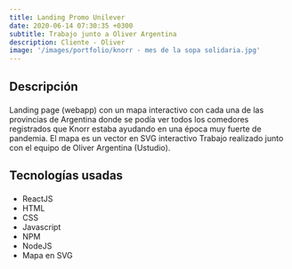 ```yaml
---
title: Landing Promo Unilever
date: 2020-06-14 07:30:35 +0300
subtitle: Trabajo junto a Oliver Argentina
description: Cliente - Oliver
image: '/images/portfolio/knorr - mes de la sopa solidaria.jpg'
---
```


<!-- <div class="gallery-box">
  <div class="gallery">
    <img src="/images/project-5.jpg" alt="Project">
    <img src="/images/project-8.jpg" alt="Project">
    <img src="/images/project-7.jpg" alt="Project">
  </div>
  <em>Projects / <a href="https://unsplash.com/" target="_blank">Unsplash</a></em>
</div> -->

<div class="block-header inner-sm" style="margin-top: 1.5em; margin-bottom: 1.5em">
  <h2 class="block-title line-top">Descripción</h2>
</div>

Landing page (webapp) con un mapa interactivo con cada una de las provincias de Argentina donde se podía ver todos los comedores registrados que Knorr estaba ayudando en una época muy fuerte de pandemia. El mapa es un vector en SVG interactivo
Trabajo realizado junto con el equipo de Oliver Argentina (Ustudio).

<div class="block-header inner-sm" style="margin-bottom: 1.5em">
  <h2 class="block-title line-top">Tecnologías usadas</h2>
</div>


- ReactJS
- HTML
- CSS
- Javascript
- NPM
- NodeJS
- Mapa en SVG